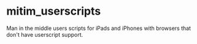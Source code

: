 # mitim_userscripts
Man in the middle users scripts for iPads and iPhones with browsers that don't have userscript support.
